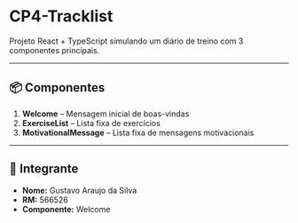 # CP4-Tracklist

Projeto React + TypeScript simulando um diário de treino com 3 componentes principais.

---

## 📦 Componentes

1. **Welcome** – Mensagem inicial de boas-vindas  
2. **ExerciseList** – Lista fixa de exercícios  
3. **MotivationalMessage** – Lista fixa de mensagens motivacionais

---

## 👤 Integrante

- **Nome:** Gustavo Araujo da Silva  
- **RM:** 566526  
- **Componente:** Welcome


